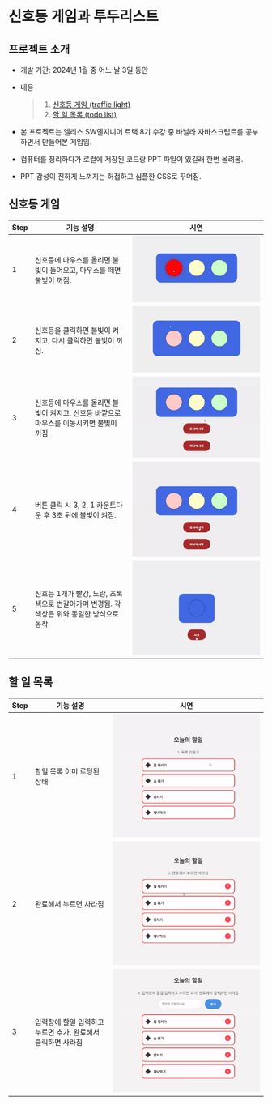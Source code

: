 # 신호등 게임과 투두리스트

## 프로젝트 소개

- 개발 기간: 2024년 1월 중 어느 날 3일 동안
- 내용

  > 1. [신호등 게임 (traffic light)](#신호등-게임)
  > 2. [할 일 목록 (todo list)](#할-일-목록)

- 본 프로젝트는 엘리스 SW엔지니어 트랙 8기 수강 중 바닐라 자바스크립트를 공부하면서 만들어본 게임임.
- 컴퓨터를 정리하다가 로컬에 저장된 코드랑 PPT 파일이 있길래 한번 올려봄.
- PPT 감성이 진하게 느껴지는 허접하고 심플한 CSS로 꾸며짐.

## 신호등 게임

| Step | 기능 설명                                                                                    | 시연                          |
| ---- | -------------------------------------------------------------------------------------------- | ----------------------------- |
| 1    | 신호등에 마우스를 올리면 불빛이 들어오고, 마우스를 떼면 불빛이 꺼짐.                         | ![gif1](./_gifs/light-01.gif) |
| 2    | 신호등을 클릭하면 불빛이 켜지고, 다시 클릭하면 불빛이 꺼짐.                                  | ![gif2](./_gifs/light-02.gif) |
| 3    | 신호등에 마우스를 올리면 불빛이 켜지고, 신호등 바깥으로 마우스를 이동시키면 불빛이 꺼짐.     | ![gif3](./_gifs/light-03.gif) |
| 4    | 버튼 클릭 시 3, 2, 1 카운트다운 후 3초 뒤에 불빛이 켜짐.                                     | ![gif4](./_gifs/light-04.gif) |
| 5    | 신호등 1개가 빨강, 노랑, 초록 색으로 번갈아가며 변경됨. 각 색상은 위와 동일한 방식으로 동작. | ![gif5](./_gifs/light-05.gif) |

## 할 일 목록

| Step | 기능 설명                                                    | 시연                         |
| ---- | ------------------------------------------------------------ | ---------------------------- |
| 1    | 할일 목록 이미 로딩된 상태                                   | ![gif6](./_gifs/todo-01.gif) |
| 2    | 완료해서 누르면 사라짐                                       | ![gif7](./_gifs/todo-02.gif) |
| 3    | 입력창에 할일 입력하고 누르면 추가, 완료해서 클릭하면 사라짐 | ![gif8](./_gifs/todo-03.gif) |
